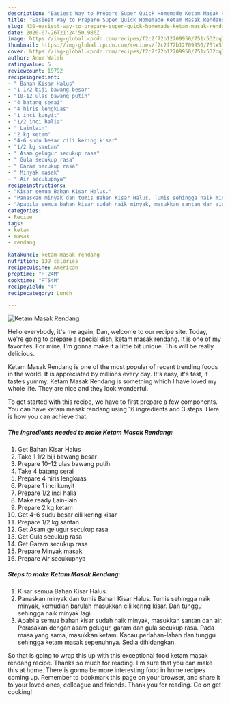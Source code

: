 ```yaml
---
description: "Easiest Way to Prepare Super Quick Homemade Ketam Masak Rendang"
title: "Easiest Way to Prepare Super Quick Homemade Ketam Masak Rendang"
slug: 430-easiest-way-to-prepare-super-quick-homemade-ketam-masak-rendang
date: 2020-07-26T21:24:50.986Z
image: https://img-global.cpcdn.com/recipes/f2c2f72b12709950/751x532cq70/ketam-masak-rendang-resipi-foto-utama.jpg
thumbnail: https://img-global.cpcdn.com/recipes/f2c2f72b12709950/751x532cq70/ketam-masak-rendang-resipi-foto-utama.jpg
cover: https://img-global.cpcdn.com/recipes/f2c2f72b12709950/751x532cq70/ketam-masak-rendang-resipi-foto-utama.jpg
author: Anne Walsh
ratingvalue: 5
reviewcount: 19792
recipeingredient:
- " Bahan Kisar Halus"
- "1 1/2 biji bawang besar"
- "10-12 ulas bawang putih"
- "4 batang serai"
- "4 hiris lengkuas"
- "1 inci kunyit"
- "1/2 inci halia"
- " Lainlain"
- "2 kg ketam"
- "4-6 sudu besar cili kering kisar"
- "1/2 kg santan"
- " Asam gelugur secukup rasa"
- " Gula secukup rasa"
- " Garam secukup rasa"
- " Minyak masak"
- " Air secukupnya"
recipeinstructions:
- "Kisar semua Bahan Kisar Halus."
- "Panaskan minyak dan tumis Bahan Kisar Halus. Tumis sehingga naik minyak, kemudian barulah masukkan cili kering kisar. Dan tunggu sehingga naik minyak lagi."
- "Apabila semua bahan kisar sudah naik minyak, masukkan santan dan air. Perasakan dengan asam gelugur, garam dan gula secukup rasa. Pada masa yang sama, masukkan ketam. Kacau perlahan-lahan dan tunggu sehingga ketam masak sepenuhnya. Sedia dihidangkan."
categories:
- Recipe
tags:
- ketam
- masak
- rendang

katakunci: ketam masak rendang 
nutrition: 139 calories
recipecuisine: American
preptime: "PT24M"
cooktime: "PT54M"
recipeyield: "4"
recipecategory: Lunch

---
```



![Ketam Masak Rendang](https://img-global.cpcdn.com/recipes/f2c2f72b12709950/751x532cq70/ketam-masak-rendang-resipi-foto-utama.jpg)

Hello everybody, it's me again, Dan, welcome to our recipe site. Today, we're going to prepare a special dish, ketam masak rendang. It is one of my favorites. For mine, I'm gonna make it a little bit unique. This will be really delicious.

Ketam Masak Rendang is one of the most popular of recent trending foods in the world. It is appreciated by millions every day. It's easy, it's fast, it tastes yummy. Ketam Masak Rendang is something which I have loved my whole life. They are nice and they look wonderful.




To get started with this recipe, we have to first prepare a few components. You can have ketam masak rendang using 16 ingredients and 3 steps. Here is how you can achieve that.

<!--inarticleads1-->

##### The ingredients needed to make Ketam Masak Rendang:

1. Get  Bahan Kisar Halus
1. Take 1 1/2 biji bawang besar
1. Prepare 10-12 ulas bawang putih
1. Take 4 batang serai
1. Prepare 4 hiris lengkuas
1. Prepare 1 inci kunyit
1. Prepare 1/2 inci halia
1. Make ready  Lain-lain
1. Prepare 2 kg ketam
1. Get 4-6 sudu besar cili kering kisar
1. Prepare 1/2 kg santan
1. Get  Asam gelugur secukup rasa
1. Get  Gula secukup rasa
1. Get  Garam secukup rasa
1. Prepare  Minyak masak
1. Prepare  Air secukupnya




<!--inarticleads2-->

##### Steps to make Ketam Masak Rendang:

1. Kisar semua Bahan Kisar Halus.
1. Panaskan minyak dan tumis Bahan Kisar Halus. Tumis sehingga naik minyak, kemudian barulah masukkan cili kering kisar. Dan tunggu sehingga naik minyak lagi.
1. Apabila semua bahan kisar sudah naik minyak, masukkan santan dan air. Perasakan dengan asam gelugur, garam dan gula secukup rasa. Pada masa yang sama, masukkan ketam. Kacau perlahan-lahan dan tunggu sehingga ketam masak sepenuhnya. Sedia dihidangkan.




So that is going to wrap this up with this exceptional food ketam masak rendang recipe. Thanks so much for reading. I'm sure that you can make this at home. There is gonna be more interesting food in home recipes coming up. Remember to bookmark this page on your browser, and share it to your loved ones, colleague and friends. Thank you for reading. Go on get cooking!
